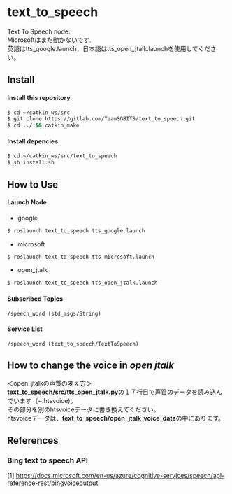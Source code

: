 # text_to_speech
Text To Speech node.  
Microsoftはまだ動かないです.  
英語はtts_google.launch、日本語はtts_open_jtalk.launchを使用してください。  



## Install
#### Install this repository
```bash
$ cd ~/catkin_ws/src
$ git clone https://gitlab.com/TeamSOBITS/text_to_speech.git
$ cd ../ && catkin_make
```

#### Install depencies  
```bash
$ cd ~/catkin_ws/src/text_to_speech  
$ sh install.sh
```

## How to Use

#### Launch Node
- google
```bash
$ roslaunch text_to_speech tts_google.launch
```

- microsoft
```bash
$ roslaunch text_to_speech tts_microsoft.launch
```

- open_jtalk
```bash
$ roslaunch text_to_speech tts_open_jtalk.launch
```

#### Subscribed Topics
    /speech_word (std_msgs/String)

#### Service List
    /speech_word (text_to_speech/TextToSpeech)


## How to change the voice in _open jtalk_
＜open_jtalkの声質の変え方＞  
**text_to_speech/src/tts_open_jtalk.py**の１７行目で声質のデータを読み込んでいます（~.htsvoice)。  
その部分を別のhtsvoiceデータに書き換えてください。  
htsvoiceデータは、**text_to_speech/open_jtalk_voice_data**の中にあります。



## References

### Bing text to speech API

[1] https://docs.microsoft.com/en-us/azure/cognitive-services/speech/api-reference-rest/bingvoiceoutput
